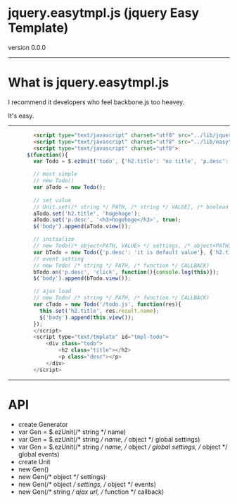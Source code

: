 jquery.easytmpl.js (jquery Easy Template)
====================

version 0.0.0

--------------------

What is jquery.easytmpl.js
====================
I recommend it developers who feel backbone.js too heavey.

It's easy.

-----
```html
		<script type="text/javascript" charset="utf8" src="../lib/jquery-1.7.min.js"></script>
		<script type="text/javascript" charset="utf8" src="../lib/easytmpl.js"></script>
		<script type="text/javascript" charset="utf8">
      $(function(){
        var Todo = $.ezUnit('todo', {'h2.title': 'no title', 'p.desc': 'default value'}, {'h2.title': {click: function(){console.log(this);}}});

        // most simple
        // new Todo()
        var aTodo = new Todo();
				
        // set value
        // Unit.set(/* string */ PATH, /* string */ VALUE[, /* boolean */ isHTML])
        aTodo.set('h2.title', 'hogehoge');
        aTodo.set('p.desc', '<h3>hogehoge</h3>', true);
        $('body').append(aTodo.view());

        // initialize
        // new Todo(/* object<PATH, VALUE> */ settings, /* object<PATH, object<EVENT, HANDLER>> */ events)
        var bTodo = new Todo({'p.desc': 'it is default value'}, {'h2.title': {'click': function(){alert(this)}}});
        // event setting
        // new Todo( /* string */ PATH, /* function */ CALLBACK)
        bTodo.on('p.desc', 'click', function(){console.log(this)});
        $('body').append(bTodo.view());

        // ajax load
        // new Todo( /* string */ PATH, /* function */ CALLBACK)
        var cTodo = new Todo('/todo.js', function(res){
          this.set('h2.title', res.result.name);
          $('body').append(this.view());
        });
		</script>
		<script type="text/tmplate" id="tmpl-todo">
			<div class="todo">
				<h2 class="title"></h2>
				<p class="desc"></p>
			</div>
		</script>
```

--------------------

API
====================
* create Generator
 * var Gen = $.ezUnit(/* string */ name)
 * var Gen = $.ezUnit(/* string */ name, /* object */ global settings)
 * var Gen = $.ezUnit(/* string */ name, /* object */ global settings, /* object */ global events)
* create Unit
 * new Gen()
 * new Gen(/* object */ settings)
 * new Gen(/* object */ settings, /* object */ events)
 * new Gen(/* string */ ajax url, /* function */ callback)	